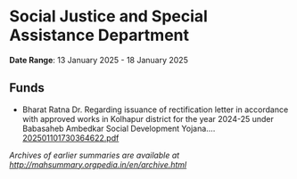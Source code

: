 # Social Justice and Special Assistance Department

**Date Range**: 13 January 2025 - 18 January 2025


## Funds
- Bharat Ratna Dr. Regarding issuance of rectification letter in accordance with approved works in Kolhapur district for the year 2024-25 under Babasaheb Ambedkar Social Development Yojana....\
  [202501101730364622.pdf](https://gr.maharashtra.gov.in/Site/Upload/Government%20Resolutions/English/202501101730364622.pdf)


*Archives of earlier summaries are available at http://mahsummary.orgpedia.in/en/archive.html*